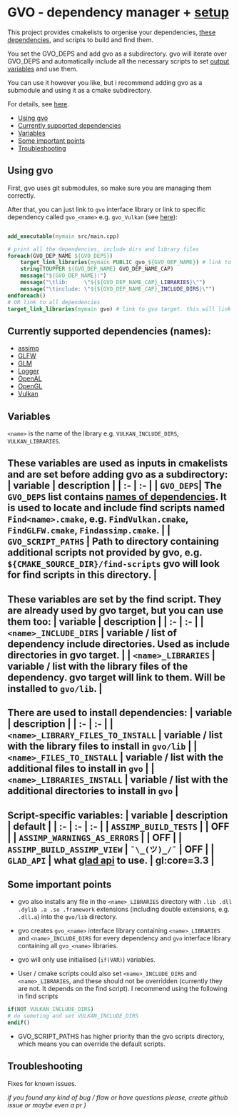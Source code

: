 # GVO - dependency manager + [setup](#currently-supported-dependencies)
This project provides cmakelists to orgenise your dependencies, [these dependencies](#currently-supported-dependencies), and scripts to build and find them. 

You set the GVO_DEPS and add gvo as a subdirectory. gvo will iterate over GVO_DEPS and automatically include all the necessary scripts to set [output variables](#variables) and use them.

You can use it however you like, but i recommend adding gvo as a submodule and using it as a cmake subdirectory.

For details, see [here](#variables).

- [Using gvo](#using-gvo)
- [Currently supported dependencies](#currently-supported-dependencies-names)
- [Variables](#variables)
- [Some important points](#some-important-points)
- [Troubleshooting](#troubleshooting)

## Using gvo
First, gvo uses git submodules, so make sure you are managing them correctly.

<!-- how to invoke there  -->

After that, you can just link to `gvo` interface library or link to specific dependency called `gvo_<name>` e.g. `gvo_Vulkan` (see [here](#some-important-points)):
``` cmake

add_executable(mymain src/main.cpp)

# print all the dependencies, include dirs and library files
foreach(GVO_DEP_NAME ${GVO_DEPS})
    target_link_libraries(mymain PUBLIC gvo_${GVO_DEP_NAME}) # link to specific dependecy
    string(TOUPPER ${GVO_DEP_NAME} GVO_DEP_NAME_CAP)
    message("${GVO_DEP_NAME}:")
    message("\tlib:     \"${${GVO_DEP_NAME_CAP}_LIBRARIES}\"")
    message("\tinclude: \"${${GVO_DEP_NAME_CAP}_INCLUDE_DIRS}\"")
endforeach()
# OR link to all dependencies
target_link_libraries(mymain gvo) # link to gvo target. this will link both include dirs and libraris.
```

<!-- 
Now, you **must** to set [GVO_DEPS variable](#variables):
``` cmake
set(GVO_DEPS Vulkan GLFW assimp GLM imgui) # set required  dependencies

#OPTIONAL: specify additional find script paths (see variables)
set(GVO_SCRIPT_PATHS ${CMAKE_CURRENT_SOURCE_DIR}/find-scripts)
```
Then, add gvo as subdirectory:
``` cmake
add_subdirectory(gvo) # Add gvo as a subdirectory. This will create a "gvo" interface target.
```
You can use [variables](#variables) however you like:
``` cmake
# print all the dependencies, include dirs and library files
foreach(GVO_DEP_NAME ${GVO_DEPS})
    target_link_libraries(mymain PUBLIC gvo_${GVO_DEP_NAME}) # link to specific dependecy e.g gvo_Vulkan
    string(TOUPPER ${GVO_DEP_NAME} GVO_DEP_NAME_CAP)
    message("${GVO_DEP_NAME}:")
    message("\tlib:     \"${${GVO_DEP_NAME_CAP}_LIBRARIES}\"")
    message("\tinclude: \"${${GVO_DEP_NAME_CAP}_INCLUDE_DIRS}\"")
endforeach()

add_executable(mymain src/main.cpp)

target_link_libraries(mymain gvo) # link to gvo target. this will link both include dirs and libraris.
```

example output:
```
OpenGL:
        lib:     "glad" <- target name.
        include: "D:/gladopengl/include"
GLFW:
        lib:     "glfw"
        include: "D:/glfw/include"
Logger:
        lib:     "logger"
        include: "D:/gvo/dependencies/c-logger/src/"
GLM:
        lib:     "" <- header only. not initialised.
        include: "D:/gvo/dependencies/glm/glm/"
OpenAL:
        lib:     "OpenAL"
        include: "D:/gvo/dependencies/OpenAL/include/"
assimp:
        lib:     "assimp"
        include: "D:/gvo/build/gvo/assimp/include/"
``` -->

## Currently supported dependencies (names):
- [assimp](https://github.com/assimp/assimp)
- [GLFW](https://github.com/glfw/glfw)
- [GLM](https://github.com/icaven/glm)
- [Logger](https://github.com/yksz/c-logger)
- [OpenAL](https://github.com/kcat/openal-soft)
- [OpenGL](https://github.com/Dav1dde/glad)
- [Vulkan](https://github.com/KhronosGroup/Vulkan-Headers)

## Variables
`<name>` is the name of the library e.g. `VULKAN_INCLUDE_DIRS`, `VULKAN_LIBRARIES`. 

These variables are used as inputs in cmakelists and are set before adding gvo as a subdirectory:
| variable | description |
| :- | :- |
| `GVO_DEPS`| The `GVO_DEPS` list contains [names of dependencies](#currently-supported-dependencies). It is used to locate and include **find scripts** named `Find<name>.cmake`, e.g. `FindVulkan.cmake`, `FindGLFW.cmake`, `Findassimp.cmake`. |
| `GVO_SCRIPT_PATHS` | Path to directory containing additional scripts not provided by gvo, e.g. `${CMAKE_SOURCE_DIR}/find-scripts` gvo will look for find scripts in this directory. |
---

These variables are set by the find script. They are already used by gvo target, but you can use them too:
| variable | description |
| :- | :- |
| `<name>_INCLUDE_DIRS` | variable / list of dependency include directories. Used as include directories in gvo target. |
| `<name>_LIBRARIES` | variable / list with the library files of the dependency. gvo target will link to them. Will be installed to `gvo/lib`. |
---

There are used to install dependencies:
| variable | description |
| :- | :- |
| `<name>_LIBRARY_FILES_TO_INSTALL` | variable / list with the library files to install in `gvo/lib` |
| `<name>_FILES_TO_INSTALL` | variable / list with the additional files to install in `gvo` |
| `<name>_LIBRARIES_INSTALL` | variable / list with the additional directories to install in `gvo` |
---

Script-specific variables:
| variable | description | default |
| :- | :- | :- |
| `ASSIMP_BUILD_TESTS` |  | OFF |
| `ASSIMP_WARNINGS_AS_ERRORS` |  | OFF |
| `ASSIMP_BUILD_ASSIMP_VIEW` | `¯\_(ツ)_/¯` | OFF |
| `GLAD_API` | what [glad api](https://glad.dav1d.de/) to use. | gl:core=3.3 |
---

## Some important points
- gvo also installs any file in the `<name>_LIBRARIES` directory with `.lib .dll .dylib .a .so .framework` extensions (including double extensions, e.g. `.dll.a`) into the `gvo/lib` directory.

- gvo creates `gvo_<name>` interface library containing `<name>_LIBRARIES` and `<name>_INCLUDE_DIRS` for every dependency and `gvo` interface library containing all `gvo_<name>` libraries.

- gvo will only use initialised (`if(VAR)`) variables.

- User / cmake scripts could also set `<name>_INCLUDE_DIRS` and `<name>_LIBRARIES`, and these should not be overridden (currently they are not. It depends on the find script). 
I recommend using the following in find scripts
``` cmake
if(NOT VULKAN_INCLUDE_DIRS)
# do someting and set VULKAN_INCLUDE_DIRS
endif()
```
- GVO_SCRIPT_PATHS has higher priority than the gvo scripts directory, which means you can override the default scripts.

## Troubleshooting
Fixes for known issues.


*if  you found any kind of bug / flaw or have questions please, create github issue or maybe even a pr )*
